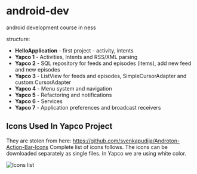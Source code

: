 android-dev
===========

android development course in ness

structure:
* __HelloApplication__ - first project - activity, intents
* __Yapco 1__ - Activities, Intents and RSS/XML parsing
* __Yapco 2__ - SQL repository for feeds and episodes (items), add new feed and new episodes
* __Yapco 3__ - ListView for feeds and episodes, SimpleCursorAdapter and custom CursorAdapter
* __Yapco 4__ - Menu system and navigation
* __Yapco 5__ - Refactoring and notifications
* __Yapco 6__ - Services
* __Yapco 7__ - Application preferences and broadcast receivers

## Icons Used In Yapco Project

They are stolen from here: https://github.com/svenkapudija/Androton-Action-Bar-Icons Complete list of icons follows. The icons can be downloaded separately as single files. In Yapco we are using white color.

![Icons list](http://i.imgur.com/WkeNIkR.png)
